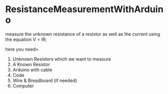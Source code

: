 # ResistanceMeasurementWithArduino
measure the unknown resistance of a resistor as well as the current using the equation V = IR;

here you need>

1. Unknown Resistors which we want to measure
2. A Known Resistor
3. Arduino with cable
4. Code
5. Wire & Breadboard (if needed)
6. Computer
